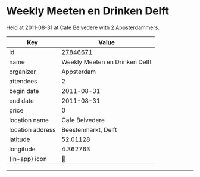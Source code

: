 # Weekly Meeten en Drinken Delft
Held at 2011-08-31 at Cafe Belvedere with 2 Appsterdammers.
        
|Key|Value
|---|---|
|id|[27846671](https://www.meetup.com/appsterdam/events/27846671/)|
|name|Weekly Meeten en Drinken Delft|
|organizer|Appsterdam|
|attendees|2|
|begin date|2011-08-31|
|end date|2011-08-31|
|price|0|
|location name|Cafe Belvedere|
|location address|Beestenmarkt, Delft|
|latitude|52.01128|
|longitude|4.362763|
|(in-app) icon|🍺|

---


